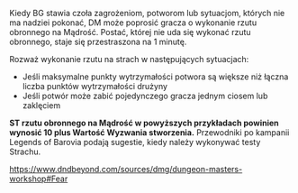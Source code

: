 
Kiedy BG stawia czoła zagrożeniom, potworom lub sytuacjom, których nie ma nadziei pokonać, DM może poprosić gracza o wykonanie rzutu obronnego na Mądrość.
Postać, której nie uda się wykonać rzutu obronnego, staje się przestraszona na 1 minutę. 

Rozważ wykonanie rzutu na strach w następujących sytuacjach:
* Jeśli maksymalne punkty wytrzymałości potwora są większe niż łączna liczba punktów wytrzymałości drużyny
* Jeśli potwór może zabić pojedynczego gracza jednym ciosem lub zaklęciem

**ST rzutu obronnego na Mądrość w powyższych przykładach powinien wynosić 10 plus Wartość Wyzwania stworzenia.**
Przewodniki po kampanii Legends of Barovia podają sugestie, kiedy należy wykonywać testy Strachu.

https://www.dndbeyond.com/sources/dmg/dungeon-masters-workshop#Fear